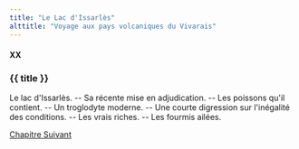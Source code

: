 ```yaml
---
title: "Le Lac d'Issarlès"
alttitle: "Voyage aux pays volcaniques du Vivarais"
---
```


#### XX

### {{ title }}

<div id="tltr">

Le lac d'Issarlès. -- Sa récente mise en adjudication. -- Les poissons qu'il
contient. -- Un troglodyte moderne. -- Une courte digression sur l'inégalité des
conditions. -- Les vrais riches. -- Les fourmis ailées.

</div>

<div id="next">

[Chapitre Suivant](21.html)

</div>

